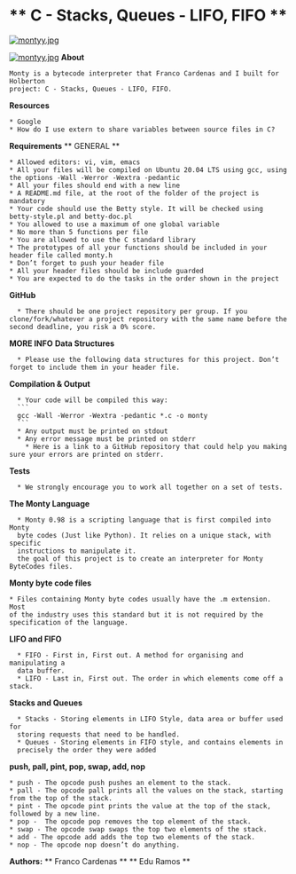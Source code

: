 # ** C - Stacks, Queues - LIFO, FIFO **

[![montyy.jpg](https://i.postimg.cc/KYs2cGKj/montyy.jpg)](https://postimg.cc/QB5P0rJZ)

[![montyy.jpg](https://i.postimg.cc/KYs2cGKj/montyy.jpg)](https://postimg.cc/QB5P0rJZ)
**About**

	Monty is a bytecode interpreter that Franco Cardenas and I built for Holberton 
	project: C - Stacks, Queues - LIFO, FIFO.

**Resources**

	* Google
	* How do I use extern to share variables between source files in C?

**Requirements**
** GENERAL **

    * Allowed editors: vi, vim, emacs
    * All your files will be compiled on Ubuntu 20.04 LTS using gcc, using the options -Wall -Werror -Wextra -pedantic
    * All your files should end with a new line
    * A README.md file, at the root of the folder of the project is mandatory
    * Your code should use the Betty style. It will be checked using betty-style.pl and betty-doc.pl
    * You allowed to use a maximum of one global variable
    * No more than 5 functions per file
    * You are allowed to use the C standard library
    * The prototypes of all your functions should be included in your header file called monty.h
    * Don’t forget to push your header file
    * All your header files should be include guarded
    * You are expected to do the tasks in the order shown in the project

**GitHub**

      * There should be one project repository per group. If you clone/fork/whatever a project repository with the same name before the second deadline, you risk a 0% score.

**MORE INFO**
**Data Structures**

      * Please use the following data structures for this project. Don’t forget to include them in your header file.

**Compilation & Output**
      
      * Your code will be compiled this way:
      ```
      gcc -Wall -Werror -Wextra -pedantic *.c -o monty
      ```
      * Any output must be printed on stdout
      * Any error message must be printed on stderr
      	* Here is a link to a GitHub repository that could help you making sure your errors are printed on stderr.

**Tests**
      
      * We strongly encourage you to work all together on a set of tests.

**The Monty Language**

      * Monty 0.98 is a scripting language that is first compiled into Monty
      byte codes (Just like Python). It relies on a unique stack, with specific
      instructions to manipulate it.
      the goal of this project is to create an interpreter for Monty ByteCodes files.

**Monty byte code files**

	* Files containing Monty byte codes usually have the .m extension. Most
	of the industry uses this standard but it is not required by the
	specification of the language.

**LIFO and FIFO**

      * FIFO - First in, First out. A method for organising and manipulating a
      data buffer.
      * LIFO - Last in, First out. The order in which elements come off a stack.

**Stacks and Queues**

      * Stacks - Storing elements in LIFO Style, data area or buffer used for
      storing requests that need to be handled.
      * Queues - Storing elements in FIFO style, and contains elements in
      precisely the order they were added

**push, pall, pint, pop, swap, add, nop**

	* push - The opcode push pushes an element to the stack.
	* pall - The opcode pall prints all the values on the stack, starting
	from the top of the stack.
	* pint - The opcode pint prints the value at the top of the stack,
	followed by a new line.
	* pop -  The opcode pop removes the top element of the stack.
	* swap - The opcode swap swaps the top two elements of the stack.
	* add - The opcode add adds the top two elements of the stack.
	* nop - The opcode nop doesn’t do anything.
	
**Authors:**
** Franco Cardenas **
** Edu Ramos **
